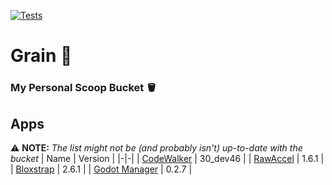 [![Tests](https://github.com/Bobrokus/grain/actions/workflows/ci.yml/badge.svg)](https://github.com/Bobrokus/grain/actions/workflows/ci.yml)

# Grain 🌾

### My Personal Scoop Bucket 🪣

## Apps
⚠️ **NOTE:** *The list might not be (and probably isn't) up-to-date with the bucket*
| Name | Version |
|-|-|
| [CodeWalker](https://github.com/dexyfex/CodeWalker) | 30_dev46 |
| [RawAccel](https://github.com/a1xd/rawaccel) | 1.6.1 |
| [Bloxstrap](https://github.com/pizzaboxer/bloxstrap) | 2.6.1 |
| [Godot Manager](https://github.com/eumario/godot-manager) | 0.2.7 |
